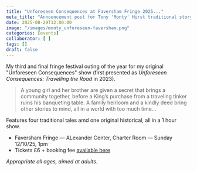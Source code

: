 ```yaml
---
title: "Unforeseen Consequences at Faversham Fringe 2025..."
meta_title: "Announcement post for Tony 'Monty' Hirst traditional storytelling show 'Unforeseen Consequences' at Faversham Fringe on Sunday October 12th, 2025. "
date: 2025-08-29T12:00:00
image: "/images/monty_unforeseen-faversham.png"
categories: [events]
collaborator: [ ]
tags: []
draft: false
---
```

My third and final fringe festival outing of the year for my original "Unforeseen Consequences" show (first presented as *Unforeseen Consequences: Travelling the Road* in 2023).

> A young girl and her brother are given a secret that brings a community together, before a King’s purchase from a traveling tinker ruins his banqueting table. A family heirloom and a kindly deed bring other stories to mind, all in a world with too much time...

Features four traditional tales amd one original historical, all in a 1 hour show.

- Faversham Fringe — ALexander Center, Charter Room — Sunday 12/10/25, 1pm
- Tickets £6 + booking fee [available here](https://favershamfringe.co.uk/unforeseen-consequences)



*Appropriate all ages, aimed at adults.*
